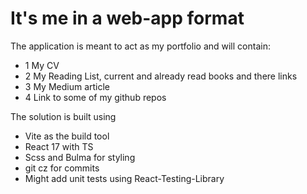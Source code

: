 # It's me in a web-app format

The application is meant to act as my portfolio and will contain:

- 1 My CV
- 2 My Reading List, current and already read books and there links
- 3 My Medium article
- 4 Link to some of my github repos

The solution is built using

- Vite as the build tool
- React 17 with TS
- Scss and Bulma for styling
- git cz for commits
- Might add unit tests using React-Testing-Library
